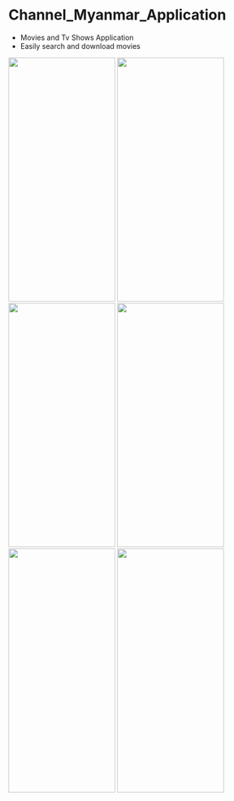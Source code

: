 # Channel_Myanmar_Application

- Movies and Tv Shows Application
- Easily search and download movies

<img src="https://github.com/NyeinChanAung203/cm-clone/assets/63293974/38f0bdb1-41ea-425a-a494-6d3307191d80" width="210" height="480">
<img src="https://github.com/NyeinChanAung203/cm-clone/assets/63293974/019164eb-a5ff-4961-ab49-dabdf9988b13" width="210" height="480">
<img src="https://github.com/NyeinChanAung203/cm-clone/assets/63293974/e5e76dba-2d71-4b08-a887-ada233c5ce2d" width="210" height="480">
<img src="https://github.com/NyeinChanAung203/cm-clone/assets/63293974/0f529585-b805-4172-aeff-94a38b9b124e" width="210" height="480">
<img src="https://github.com/NyeinChanAung203/cm-clone/assets/63293974/64979b24-8cfe-4ee4-83a4-ddf4692d01da" width="210" height="480">
<img src="https://github.com/NyeinChanAung203/cm-clone/assets/63293974/8e55d8a6-5140-4cdb-ab0f-7c4dc8c5c0e6" width="210" height="480">


